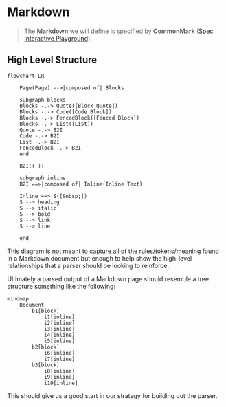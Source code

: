 # Markdown

> The **Markdown** we will define is specified by **CommonMark** ([Spec](https://spec.commonmark.org/0.30/), [Interactive Playground](https://spec.commonmark.org/dingus/)).

## High Level Structure

<!-- Before creating the parser, it sometimes helps to think in pictures of high-level relationships: -->

```mermaid
flowchart LR

    Page(Page) -->|composed of| Blocks

    subgraph blocks
    Blocks -.-> Quote([Block Quote])
    Blocks -.-> Code([Code Block])
    Blocks -.-> FencedBlock([Fenced Block])
    Blocks -.-> List([List])
    Quote -.-> B2I
    Code -.-> B2I
    List -.-> B2I
    FencedBlock -.-> B2I
    end

    B2I(( ))

    subgraph inline
    B2I ==>|composed of| Inline(Inline Text)

    Inline ==> S([&nbsp;])
    S --> heading
    S --> italic
    S --> bold
    S --> link
    S --> line

    end
```

This diagram is not meant to capture all of the rules/tokens/meaning found in a Markdown document but enough to help show the high-level relationships that a parser should be looking to reinforce.

Ultimately a parsed output of a Markdown page should resemble a tree structure something like the following:

```mermaid
mindmap
    Document
        b1[block]
            i1[inline]
            i2[inline]
            i3[inline]
            i4[inline]
            i5[inline]
        b2[block]
            i6[inline]
            i7[inline]
        b3[block]
            i8[inline]
            i9[inline]
            i10[inline]
```

This should give us a good start in our strategy for building out the parser.
